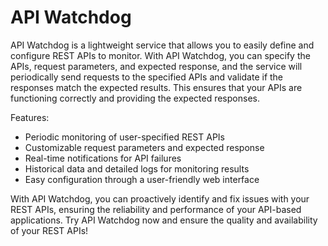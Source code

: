 # API Watchdog

API Watchdog is a lightweight service that allows you to easily define and configure REST APIs to monitor. With API
Watchdog, you can specify the APIs, request parameters, and expected response, and the service will periodically send
requests to the specified APIs and validate if the responses match the expected results. This ensures that your APIs are
functioning
correctly and providing the expected responses.

Features:

- Periodic monitoring of user-specified REST APIs
- Customizable request parameters and expected response
- Real-time notifications for API failures
- Historical data and detailed logs for monitoring results
- Easy configuration through a user-friendly web interface

With API Watchdog, you can proactively identify and fix issues with your REST APIs, ensuring the reliability and
performance of your API-based applications. Try API Watchdog now and ensure the quality and availability of your REST
APIs!